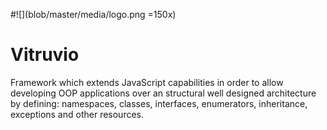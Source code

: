 #![](blob/master/media/logo.png =150x)
# Vitruvio
Framework which extends JavaScript capabilities in order to allow developing OOP applications over an structural well designed architecture by defining: namespaces, classes, interfaces, enumerators, inheritance, exceptions and other resources.
